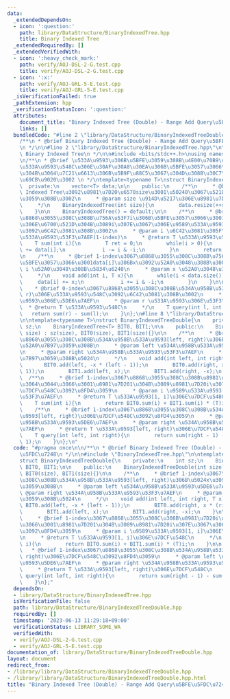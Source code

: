 ```yaml
---
data:
  _extendedDependsOn:
  - icon: ':question:'
    path: library/DataStructure/BinaryIndexedTree.hpp
    title: Binary Indexed Tree
  _extendedRequiredBy: []
  _extendedVerifiedWith:
  - icon: ':heavy_check_mark:'
    path: verify/AOJ-DSL-2-G.test.cpp
    title: verify/AOJ-DSL-2-G.test.cpp
  - icon: ':x:'
    path: verify/AOJ-GRL-5-E.test.cpp
    title: verify/AOJ-GRL-5-E.test.cpp
  _isVerificationFailed: true
  _pathExtension: hpp
  _verificationStatusIcon: ':question:'
  attributes:
    document_title: "Binary Indexed Tree (Double) - Range Add Query\u5BFE\u5FDC\u7248"
    links: []
  bundledCode: "#line 2 \"library/DataStructure/BinaryIndexedTreeDouble.hpp\"\n\n\
    /**\n * @brief Binary Indexed Tree (Double) - Range Add Query\u5BFE\u5FDC\u7248\
    \n */\n\n#line 2 \"library/DataStructure/BinaryIndexedTree.hpp\"\n\n/**\n * @brief\
    \ Binary Indexed Tree\n */\n\n#include <bits/stdc++.h>\nusing namespace std;\n\
    \n/**\n * @brief \u533A\u9593\u306B\u5BFE\u3059\u308B\u4E00\u70B9\u66F4\u65B0\u30FB\
    \u533A\u9593\u548C\u306E\u30AF\u30A8\u30EA\u306B\u5BFE\u3057\u3066\u9AD8\u901F\
    \u304B\u3064\u7C21\u6613\u306B\u5B9F\u88C5\u3067\u304D\u308B\u30C7\u30FC\u30BF\
    \u69CB\u9020\u3002 \n */\ntemplate<typename T>\nstruct BinaryIndexedTree{\n  \
    \  private:\n    vector<T> data;\n\n    public:\n    /**\n     * @brief Binary\
    \ Indexed Tree\u3092\u8981\u7D20\u6570size\u3001\u50240\u3067\u521D\u671F\u5316\
    \u3059\u308B\u3002\n     * @param size \u914D\u5217\u306E\u8981\u7D20\u6570\n\
    \     */\n    BinaryIndexedTree(int size){\n        data.resize(++size, 0);\n\
    \    }\n\n    BinaryIndexedTree() = default;\n\n    /**\n     * @brief 1-index\u3067\
    \u8868\u3055\u308C\u308B\u756A\u53F7i\u306B\u5BFE\u3057\u3066\u3001\u914D\u5217\
    \u306E\u6700\u521D\u304B\u3089i\u307E\u3067\u306E\u9589\u533A\u9593\u306E\u548C\
    \u3092\u6C42\u3081\u308B\u3002\n     * @param i \u6C42\u3081\u305F\u3044\u9589\
    \u533A\u9593\u53F3\u7AEF(1-index)\n     * @return T \u533A\u9593\u548C\n     */\n\
    \    T sum(int i){\n        T ret = 0;\n        while(i > 0){\n            ret\
    \ += data[i];\n            i -= i & -i;\n        }\n        return ret;\n    }\n\
    \n    /**\n     * @brief 1-index\u3067\u8868\u3055\u308C\u308B\u756A\u53F7i\u306B\
    \u5BFE\u3057\u3066\u3001data[i]\u306Bx\u3092\u52A0\u3048\u308B\u3002\n     * @param\
    \ i \u52A0\u3048\u308B\u5834\u6240\n     * @param x \u52A0\u3048\u308B\u5024\n\
    \     */\n    void add(int i, T x){\n        while(i < data.size()){\n       \
    \     data[i] += x;\n            i += i & -i;\n        }\n    }\n\n    /**\n \
    \    * @brief 0-index\u3067\u8868\u3055\u308C\u308B\u534A\u958B\u533A\u9593[l,\
    \ r)\u306E\u533A\u9593\u548C\u3092\u6C42\u3081\u308B\u3002\n     * @param l \u533A\
    \u9593\u306E\u5DE6\u7AEF\n     * @param r \u533A\u9593\u306E\u53F3\u7AEF\n   \
    \  * @return T \u533A\u9593\u548C\n     */\n    T query(int l, int r){\n     \
    \   return sum(r) - sum(l);\n    }\n};\n#line 8 \"library/DataStructure/BinaryIndexedTreeDouble.hpp\"\
    \n\ntemplate<typename T>\nstruct BinaryIndexedTreeDouble{\n    private:\n    int\
    \ sz;\n    BinaryIndexedTree<T> BIT0, BIT1;\n\n    public:\n    BinaryIndexedTreeDouble(int\
    \ size) : sz(size), BIT0(size), BIT1(size){}\n\n    /**\n     * @brief 1-index\u3067\
    \u8868\u3055\u308C\u308B\u534A\u958B\u533A\u9593[left, right)\u306B\u5024x\u3092\
    \u52A0\u7B97\u3059\u308B\n     * @param left \u534A\u958B\u533A\u9593\u5DE6\u7AEF\
    \n     * @param right \u534A\u958B\u533A\u9593\u53F3\u7AEF\n     * @param x \u52A0\
    \u7B97\u3059\u308B\u5024\n     */\n    void add(int left, int right, T x){\n \
    \       BIT0.add(left, -x * (left - 1));\n        BIT0.add(right, x * (right -\
    \ 1));\n        BIT1.add(left, x);\n        BIT1.add(right, -x);\n    }\n\n  \
    \  /**\n     * @brief 1-index\u3067\u8868\u3055\u308C\u308B\u8981\u7D20i\u306B\
    \u3064\u3044\u3066\u3001\u8981\u7D201\u304B\u3089\u8981\u7D20i\u307E\u3067\u306E\
    \u7DCF\u548C\u3092\u8FD4\u3059\n     * @param i \u9589\u533A\u9593[1, i]\u306E\
    \u53F3\u7AEF\n     * @return T \u533A\u9593[1, i]\u306E\u7DCF\u548C\n     */\n\
    \    T sum(int i){\n        return BIT0.sum(i) + BIT1.sum(i) * (T)i;\n    }\n\n\
    \    /**\n     * @brief 1-index\u3067\u8868\u3055\u308C\u308B\u534A\u958B\u533A\
    \u9593[left, right)\u306E\u7DCF\u548C\u3092\u8FD4\u3059\n     * @param left \u534A\
    \u958B\u533A\u9593\u5DE6\u7AEF\n     * @param right \u534A\u958B\u533A\u9593\u53F3\
    \u7AEF\n     * @return T \u533A\u9593[left, right)\u306E\u7DCF\u548C\n     */\n\
    \    T query(int left, int right){\n        return sum(right - 1) - sum(left -\
    \ 1);\n    }\n};\n"
  code: "#pragma once\n\n/**\n * @brief Binary Indexed Tree (Double) - Range Add Query\u5BFE\
    \u5FDC\u7248\n */\n\n#include \"BinaryIndexedTree.hpp\"\n\ntemplate<typename T>\n\
    struct BinaryIndexedTreeDouble{\n    private:\n    int sz;\n    BinaryIndexedTree<T>\
    \ BIT0, BIT1;\n\n    public:\n    BinaryIndexedTreeDouble(int size) : sz(size),\
    \ BIT0(size), BIT1(size){}\n\n    /**\n     * @brief 1-index\u3067\u8868\u3055\
    \u308C\u308B\u534A\u958B\u533A\u9593[left, right)\u306B\u5024x\u3092\u52A0\u7B97\
    \u3059\u308B\n     * @param left \u534A\u958B\u533A\u9593\u5DE6\u7AEF\n     *\
    \ @param right \u534A\u958B\u533A\u9593\u53F3\u7AEF\n     * @param x \u52A0\u7B97\
    \u3059\u308B\u5024\n     */\n    void add(int left, int right, T x){\n       \
    \ BIT0.add(left, -x * (left - 1));\n        BIT0.add(right, x * (right - 1));\n\
    \        BIT1.add(left, x);\n        BIT1.add(right, -x);\n    }\n\n    /**\n\
    \     * @brief 1-index\u3067\u8868\u3055\u308C\u308B\u8981\u7D20i\u306B\u3064\u3044\
    \u3066\u3001\u8981\u7D201\u304B\u3089\u8981\u7D20i\u307E\u3067\u306E\u7DCF\u548C\
    \u3092\u8FD4\u3059\n     * @param i \u9589\u533A\u9593[1, i]\u306E\u53F3\u7AEF\
    \n     * @return T \u533A\u9593[1, i]\u306E\u7DCF\u548C\n     */\n    T sum(int\
    \ i){\n        return BIT0.sum(i) + BIT1.sum(i) * (T)i;\n    }\n\n    /**\n  \
    \   * @brief 1-index\u3067\u8868\u3055\u308C\u308B\u534A\u958B\u533A\u9593[left,\
    \ right)\u306E\u7DCF\u548C\u3092\u8FD4\u3059\n     * @param left \u534A\u958B\u533A\
    \u9593\u5DE6\u7AEF\n     * @param right \u534A\u958B\u533A\u9593\u53F3\u7AEF\n\
    \     * @return T \u533A\u9593[left, right)\u306E\u7DCF\u548C\n     */\n    T\
    \ query(int left, int right){\n        return sum(right - 1) - sum(left - 1);\n\
    \    }\n};"
  dependsOn:
  - library/DataStructure/BinaryIndexedTree.hpp
  isVerificationFile: false
  path: library/DataStructure/BinaryIndexedTreeDouble.hpp
  requiredBy: []
  timestamp: '2023-06-13 11:29:18+09:00'
  verificationStatus: LIBRARY_SOME_WA
  verifiedWith:
  - verify/AOJ-DSL-2-G.test.cpp
  - verify/AOJ-GRL-5-E.test.cpp
documentation_of: library/DataStructure/BinaryIndexedTreeDouble.hpp
layout: document
redirect_from:
- /library/library/DataStructure/BinaryIndexedTreeDouble.hpp
- /library/library/DataStructure/BinaryIndexedTreeDouble.hpp.html
title: "Binary Indexed Tree (Double) - Range Add Query\u5BFE\u5FDC\u7248"
---
```

